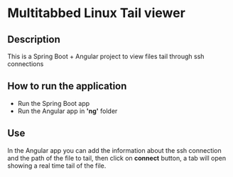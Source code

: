 # Multitabbed Linux Tail viewer

## Description 
This is a Spring Boot + Angular project to view files tail through ssh connections

## How to run the application
- Run the Spring Boot app
- Run the Angular app in **'ng'** folder

## Use
In the Angular app you can add the information about the ssh connection and the path of the file to tail, then click on **connect** button, a tab will open showing a real time tail of the file.
